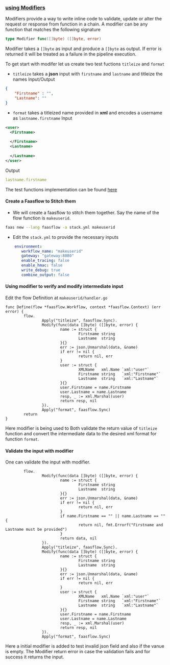 ### [using Modifiers](./example)

Modifiers provide a way to write inline code to validate, update or alter the request or response from function in a chain. A modifier can be any function that matches the following signature
```go
type Modifier func([]byte) ([]byte, error)
```
   
Modifier takes a `[]byte` as input and produce a `[]byte` as output. If error is returned it will be treated as a failure in the pipeline execution. 
   
   
To get start with modifer let us create two test fuctions `titleize` and `format`

* `titleize` takes a **json** input with `firstname` and `lastname` and titleize the names
Input/Output
```json
{
	"Firstname" : "",
	"Lastname": ""
}
```
    
* `format` takes a titleized name provided in **xml** and encodes a username as `lastname.firstname`
Input
```xml
<user>
  <Firstname>
  
  </Firstname>
  <Lastname>  
  
  </Lastname>
</user>
```
Output
```yaml
lastname.firstname
```
    
The test functions implementation can be found [here](./example)

#### Create a Faasflow to Stitch them
* We will create a faasflow to stitch them together. Say the name of the flow function is `makeuserid`.  
```bash
faas new --lang faasflow -a stack.yml makeuserid
```
* Edit the `stack.yml` to provide the necessary inputs
```yaml
    environment:
       workflow_name: "makeuserid"
       gateway: "gateway:8080"
       enable_tracing: false
       enable_hmac: false
       write_debug: true
       combine_output: false
```

#### Using modifier to verify and modify intermediate input
Edit the flow Definition at `makeuserid/handler.go`
```golang
func Define(flow *faasflow.Workflow, context *faasflow.Context) (err error) {
        flow.
                Apply("titleize", faasflow.Sync).
                Modify(func(data []byte) ([]byte, error) {
                        name := struct {
                                Firstname string
                                Lastname  string
                        }{}
                        err := json.Unmarshal(data, &name)
                        if err != nil {
                                return nil, err
                        }
                        user := struct {
                                XMLName   xml.Name `xml:"user"`
                                Firstname string   `xml:"Firstname"`
                                Lastname  string   `xml:"Lastname"`
                        }{}
                        user.Firstname = name.Firstname
                        user.Lastname = name.Lastname
                        resp, _ := xml.Marshal(user)
                        return resp, nil
                }).
                Apply("format", faasflow.Sync)
        return
}
```
Here modifier is being used to Both validate the return value of `titleize` function and convert the intermediate data to the desired xml format for function `format`. 

#### Validate the input with modifier 
One can validate the input with modifier.
```golang
        flow.
                Modify(func(data []byte) ([]byte, error) {
                        name := struct {
                                Firstname string
                                Lastname  string
                        }{}
                        err := json.Unmarshal(data, &name)
                        if err != nil {
                                return nil, err
                        }
                        if name.Firstname == "" || name.Lastname == "" {
                                return nil, fmt.Errorf("Firstname and Lastname must be provided")
                        }
                        return data, nil
                }).
                Apply("titleize", faasflow.Sync).
                Modify(func(data []byte) ([]byte, error) {
                        name := struct {
                                Firstname string
                                Lastname  string
                        }{}
                        err := json.Unmarshal(data, &name)
                        if err != nil {
                                return nil, err
                        }
                        user := struct {
                                XMLName   xml.Name `xml:"user"`
                                Firstname string   `xml:"Firstname"`
                                Lastname  string   `xml:"Lastname"`
                        }{}
                        user.Firstname = name.Firstname
                        user.Lastname = name.Lastname
                        resp, _ := xml.Marshal(user)
                        return resp, nil
                }).
                Apply("format", faasflow.Sync)
```
Here a initial modifier is added to test invalid json field and also if the vanue is empty. The Modifier return error in case the validation fails and for success it returns the input.


